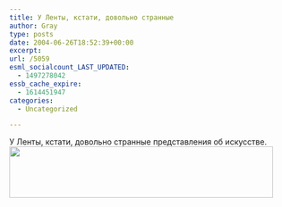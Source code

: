 ```yaml
---
title: У Ленты, кстати, довольно странные
author: Gray
type: posts
date: 2004-06-26T18:52:39+00:00
excerpt:
url: /5059
esml_socialcount_LAST_UPDATED:
  - 1497278042
essb_cache_expire:
  - 1614451947
categories:
  - Uncategorized

---
```








У Ленты, кстати, довольно странные представления об искусстве.  
<img src="https://i0.wp.com/www.searchengines.ru/blog/images/lenta_clap.gif?resize=471%2C92" width="471" height="92" alt="" border="0" data-recalc-dims="1" />